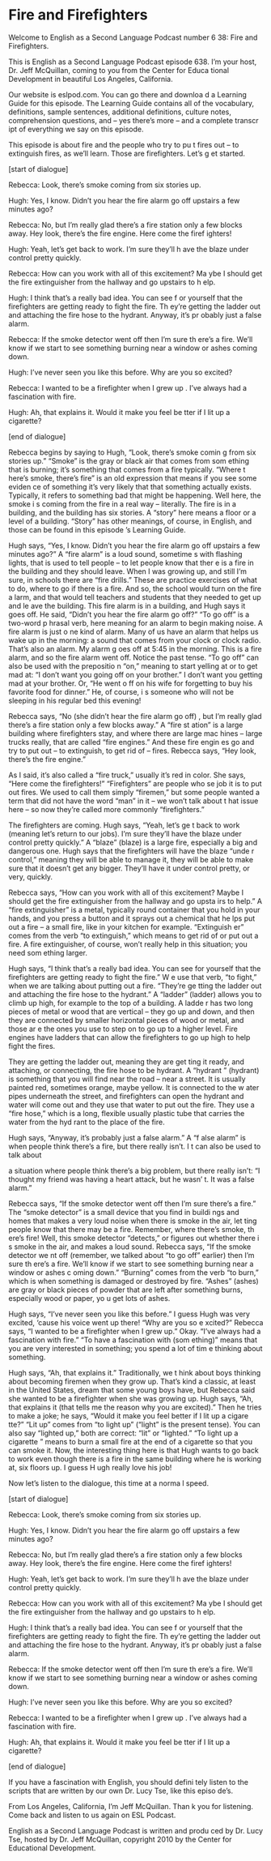 # Fire and Firefighters

Welcome to English as a Second Language Podcast number 6 38: Fire and Firefighters. 

This is English as a Second Language Podcast episode 638.  I’m your host, Dr. Jeff McQuillan, coming to you from the Center for Educa tional Development in beautiful Los Angeles, California. 

Our website is eslpod.com.  You can go there and downloa d a Learning Guide for this episode.  The Learning Guide contains all of  the vocabulary, definitions, sample sentences, additional definitions, culture notes, comprehension questions, and – yes there’s more – and a complete transcr ipt of everything we say on this episode. 

This episode is about fire and the people who try to pu t fires out – to extinguish fires, as we’ll learn.  Those are firefighters.  Let’s g et started. 

[start of dialogue] 

Rebecca:  Look, there’s smoke coming from six stories up.   

Hugh:  Yes, I know.  Didn’t you hear the fire alarm go  off upstairs a few minutes ago?   

Rebecca:  No, but I’m really glad there’s a fire station  only a few blocks away. Hey look, there’s the fire engine.  Here come the firef ighters! 

Hugh:  Yeah, let’s get back to work.  I’m sure they’ll h ave the blaze under control pretty quickly. 

Rebecca:  How can you work with all of this excitement?  Ma ybe I should get the fire extinguisher from the hallway and go upstairs to h elp. 

Hugh:  I think that’s a really bad idea.  You can see f or yourself that the firefighters are getting ready to fight the fire.  Th ey’re getting the ladder out and attaching the fire hose to the hydrant.  Anyway, it’s pr obably just a false alarm. 

Rebecca:  If the smoke detector went off then I’m sure th ere’s a fire.  We’ll know if we start to see something burning near a window or ashes coming down. 

Hugh:  I’ve never seen you like this before.  Why are you so  excited?  

 Rebecca:  I wanted to be a firefighter when I grew up .  I’ve always had a fascination with fire. 

Hugh:  Ah, that explains it.  Would it make you feel be tter if I lit up a cigarette? 

[end of dialogue] 

Rebecca begins by saying to Hugh, “Look, there’s smoke comin g from six stories up.”  “Smoke” is the gray or black air that comes from som ething that is burning; it’s something that comes from a fire typically.  “Where t here’s smoke, there’s fire” is an old expression that means if you see some eviden ce of something it’s very likely that that something actually exists.  Typically, it refers to something bad that might be happening.  Well here, the smoke i s coming from the fire in a real way – literally.  The fire is in a building, and the building has six stories.  A “story” here means a floor or a level of a building.  “Story” has other meanings, of course, in English, and those can be found in this episode ’s Learning Guide.   

Hugh says, “Yes, I know.  Didn’t you hear the fire alarm go off upstairs a few minutes ago?”  A “fire alarm” is a loud sound, sometime s with flashing lights, that is used to tell people – to let people know that ther e is a fire in the building and they should leave.  When I was growing up, and still I’m  sure, in schools there are “fire drills.”  These are practice exercises of what to  do, where to go if there is a fire.  And so, the school would turn on the fire a larm, and that would tell teachers and students that they needed to get up and le ave the building.  This fire alarm is in a building, and Hugh says it goes off.   He said, “Didn’t you hear the fire alarm go off?”  “To go off” is a two-word p hrasal verb, here meaning for an alarm to begin making noise.  A fire alarm is just o ne kind of alarm.  Many of us have an alarm that helps us wake up in the morning: a sound that comes from your clock or clock radio.  That’s also an alarm.  My alarm g oes off at 5:45 in the morning.  This is a fire alarm, and so the fire alarm went off.  Notice the past tense.  “To go off” can also be used with the prepositio n “on,” meaning to start yelling at or to get mad at: “I don’t want you going off on your brother.”  I don’t want you getting mad at your brother.  Or, “He went o ff on his wife for forgetting to buy his favorite food for dinner.”  He, of course, i s someone who will not be sleeping in his regular bed this evening! 

Rebecca says, “No (she didn’t hear the fire alarm go off) , but I’m really glad there’s a fire station only a few blocks away.”  A “fire st ation” is a large building where firefighters stay, and where there are large mac hines – large trucks really, that are called “fire engines.”  And these fire engin es go and try to put out – to extinguish, to get rid of – fires.  Rebecca says, “Hey look, there’s the fire engine.”   

 As I said, it’s also called a “fire truck,” usually it’s red  in color.  She says, “Here come the firefighters!”  “Firefighters” are people who se job it is to put out fires. We used to call them simply “firemen,” but some people wanted a term that did not have the word “man” in it – we won’t talk about t hat issue here – so now they’re called more commonly “firefighters.”   

The firefighters are coming.  Hugh says, “Yeah, let’s ge t back to work (meaning let’s return to our jobs).  I’m sure they’ll have the blaze under control pretty quickly.”  A “blaze” (blaze) is a large fire, especially a big and dangerous one. Hugh says that the firefighters will have the blaze “unde r control,” meaning they will be able to manage it, they will be able to make sure that it doesn’t get any bigger.  They’ll have it under control pretty, or very, quickly. 

Rebecca says, “How can you work with all of this excitement?  Maybe I should get the fire extinguisher from the hallway and go upsta irs to help.”  A “fire extinguisher” is a metal, typically round container that you hold in your hands, and you press a button and it sprays out a chemical that he lps put out a fire – a small fire, like in your kitchen for example.  “Extinguish er” comes from the verb “to extinguish,” which means to get rid of or put out a fire.  A fire extinguisher, of course, won’t really help in this situation; you need som ething larger. 

Hugh says, “I think that’s a really bad idea.  You can see for yourself that the firefighters are getting ready to fight the fire.”  W e use that verb, “to fight,” when we are talking about putting out a fire.  “They’re ge tting the ladder out and attaching the fire hose to the hydrant.”  A “ladder” (ladder) allows you to climb up high, for example to the top of a building.  A ladde r has two long pieces of metal or wood that are vertical – they go up and down, and then they are connected by smaller horizontal pieces of wood or metal, and those ar e the ones you use to step on to go up to a higher level.  Fire engines have ladders that can allow the firefighters to go up high to help fight the fires.   

They are getting the ladder out, meaning they are get ting it ready, and attaching, or connecting, the fire hose to be hydrant.  A “hydrant ” (hydrant) is something that you will find near the road – near a street.  It  is usually painted red, sometimes orange, maybe yellow.  It is connected to the w ater pipes underneath the street, and firefighters can open the hydrant and water will come out and they use that water to put out the fire.  They use a “fire  hose,” which is a long, flexible usually plastic tube that carries the water from the hyd rant to the place of the fire.   

Hugh says, “Anyway, it’s probably just a false alarm.”  A “f alse alarm” is when people think there’s a fire, but there really isn’t.  I t can also be used to talk about  

 a situation where people think there’s a big problem, but there really isn’t: “I thought my friend was having a heart attack, but he wasn’ t.  It was a false alarm.” 

Rebecca says, “If the smoke detector went off then I’m sure  there’s a fire.”  The “smoke detector” is a small device that you find in buildi ngs and homes that makes a very loud noise when there is smoke in the air, let ting people know that there may be a fire.  Remember, where there’s smoke, th ere’s fire!  Well, this smoke detector “detects,” or figures out whether there i s smoke in the air, and makes a loud sound.  Rebecca says, “If the smoke detector we nt off (remember, we talked about “to go off” earlier) then I’m sure th ere’s a fire.  We’ll know if we start to see something burning near a window or ashes c oming down.”  “Burning” comes from the verb “to burn,” which is when something is damaged or destroyed by fire.  “Ashes” (ashes) are gray or black pieces of  powder that are left after something burns, especially wood or paper, yo u get lots of ashes. 

Hugh says, “I’ve never seen you like this before.”  I guess Hugh was very excited, ‘cause his voice went up there!  “Why are you so e xcited?”  Rebecca says, “I wanted to be a firefighter when I grew up.”  Okay.  “I’ve always had a fascination with fire.”  “To have a fascination with (som ething)” means that you are very interested in something; you spend a lot of tim e thinking about something. 

Hugh says, “Ah, that explains it.”  Traditionally, we t hink about boys thinking about becoming firemen when they grow up.  That’s kind  a classic, at least in the United States, dream that some young boys have, but Rebecca  said she wanted to be a firefighter when she was growing up.  Hugh says,  “Ah, that explains it (that tells me the reason why you are excited).”  Then he  tries to make a joke; he says, “Would it make you feel better if I lit up a cigare tte?”  “Lit up” comes from “to light up” (“light” is the present tense).  You can also say “lighted up,” both are correct: “lit” or “lighted.”  “To light up a cigarette ” means to burn a small fire at the end of a cigarette so that you can smoke it.  Now, the interesting thing here is that Hugh wants to go back to work even though there is a fire in the same building where he is working at, six floors up.  I guess H ugh really love his job! 

Now let’s listen to the dialogue, this time at a norma l speed. 

[start of dialogue] 

Rebecca:  Look, there’s smoke coming from six stories up.   

Hugh:  Yes, I know.  Didn’t you hear the fire alarm go  off upstairs a few minutes ago?    

 Rebecca:  No, but I’m really glad there’s a fire station  only a few blocks away. Hey look, there’s the fire engine.  Here come the firef ighters! 

Hugh:  Yeah, let’s get back to work.  I’m sure they’ll h ave the blaze under control pretty quickly. 

Rebecca:  How can you work with all of this excitement?  Ma ybe I should get the fire extinguisher from the hallway and go upstairs to h elp. 

Hugh:  I think that’s a really bad idea.  You can see f or yourself that the firefighters are getting ready to fight the fire.  Th ey’re getting the ladder out and attaching the fire hose to the hydrant.  Anyway, it’s pr obably just a false alarm. 

Rebecca:  If the smoke detector went off then I’m sure th ere’s a fire.  We’ll know if we start to see something burning near a window or ashes coming down. 

Hugh:  I’ve never seen you like this before.  Why are you so  excited? 

Rebecca:  I wanted to be a firefighter when I grew up .  I’ve always had a fascination with fire. 

Hugh:  Ah, that explains it.  Would it make you feel be tter if I lit up a cigarette? 

[end of dialogue] 

If you have a fascination with English, you should defini tely listen to the scripts that are written by our own Dr. Lucy Tse, like this episo de’s.   

From Los Angeles, California, I’m Jeff McQuillan.  Than k you for listening.  Come back and listen to us again on ESL Podcast. 

English as a Second Language Podcast is written and produ ced by Dr. Lucy Tse, hosted by Dr. Jeff McQuillan, copyright 2010 by the Center  for Educational Development.

